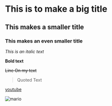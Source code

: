 # This is to make a big title 
## This makes a smaller title
### This makes an even smaller title
*This is an italic text*

**Bold text**

~~Line On my text~~

> Quoted Text 

[youtube](https:youtube.com)

![mario](https://en.wikipedia.org/wiki/File:MarioNSMBUDeluxe.png)
